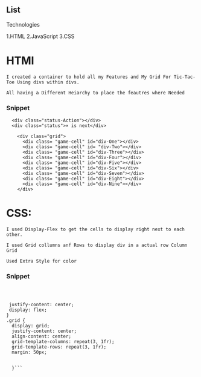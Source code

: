 
## List
Technologies

1.HTML
2.JavaScript
3.CSS

# HTMl
    I created a container to hold all my Features and My Grid For Tic-Tac-Toe Using divs within divs. 
    
    All having a Different Heiarchy to place the feautres where Needed

### Snippet

``` <div class="container-One">
  <div class="status-Action"></div>
  <div class="status">× is next</div>
    
    <div class="grid">
      <div class= "game-cell" id="div-One"></div>
      <div class= "game-cell" id= "div-Two"></div>
      <div class= "game-cell" id="div-Three"></div>
      <div class= "game-cell" id="div-Four"></div>
      <div class= "game-cell" id="div-Five"></div>
      <div class= "game-cell" id="div-Six"></div>
      <div class= "game-cell" id="div-Seven"></div>
      <div class= "game-cell" id="div-Eight"></div>
      <div class= "game-cell" id="div-Nine"></div>
    </div>
  ```
# CSS:
    I used Display-Flex to get the cells to display right next to each other.
    
    I used Grid collumns anf Rows to display div in a actual row Column Grid

    Used Extra Style for color

### Snippet


```body{
 
  

 justify-content: center;
 display: flex; 
}
.grid {
  display: grid; 
  justify-content: center;
  align-content: center;
  grid-template-columns: repeat(3, 1fr);
  grid-template-rows: repeat(3, 1fr);
  margin: 50px;
  

  }```





